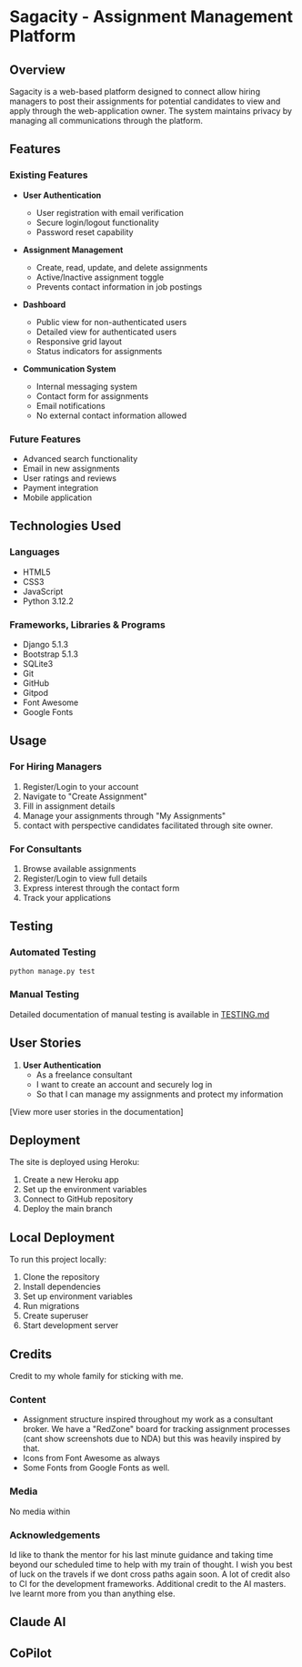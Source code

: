 # Sagacity - Assignment Management Platform

## Overview
Sagacity is a web-based platform designed to connect allow hiring managers to post their assignments for potential candidates to view and apply through the web-application owner. The system maintains privacy by managing all communications through the platform.

## Features

### Existing Features
- **User Authentication**
  - User registration with email verification
  - Secure login/logout functionality
  - Password reset capability

- **Assignment Management**
  - Create, read, update, and delete assignments
  - Active/Inactive assignment toggle
  - Prevents contact information in job postings

- **Dashboard**
  - Public view for non-authenticated users
  - Detailed view for authenticated users
  - Responsive grid layout
  - Status indicators for assignments

- **Communication System**
  - Internal messaging system
  - Contact form for assignments
  - Email notifications
  - No external contact information allowed

### Future Features
- Advanced search functionality
- Email in new assignments
- User ratings and reviews
- Payment integration
- Mobile application

## Technologies Used

### Languages
- HTML5
- CSS3
- JavaScript
- Python 3.12.2

### Frameworks, Libraries & Programs
- Django 5.1.3
- Bootstrap 5.1.3
- SQLite3
- Git
- GitHub
- Gitpod
- Font Awesome
- Google Fonts

## Usage

### For Hiring Managers
1. Register/Login to your account
2. Navigate to "Create Assignment"
3. Fill in assignment details
4. Manage your assignments through "My Assignments"
5. contact with perspective candidates facilitated through site owner. 

### For Consultants
1. Browse available assignments
2. Register/Login to view full details
3. Express interest through the contact form
4. Track your applications

## Testing

### Automated Testing
```bash
python manage.py test
```

### Manual Testing
Detailed documentation of manual testing is available in [TESTING.md](TESTING.md)

## User Stories

1. **User Authentication**
   - As a freelance consultant
   - I want to create an account and securely log in
   - So that I can manage my assignments and protect my information

[View more user stories in the documentation]

## Deployment

The site is deployed using Heroku:

1. Create a new Heroku app
2. Set up the environment variables
3. Connect to GitHub repository
4. Deploy the main branch

## Local Deployment

To run this project locally:

1. Clone the repository
2. Install dependencies
3. Set up environment variables
4. Run migrations
5. Create superuser
6. Start development server

## Credits
Credit to my whole family for sticking with me. 

### Content
- Assignment structure inspired throughout my work as a consultant broker. We have a "RedZone" board for tracking assignment processes (cant show screenshots due to NDA) but this was heavily inspired by that. 
- Icons from Font Awesome as always
- Some Fonts from Google Fonts as well. 

### Media
No media within

### Acknowledgements
Id like to thank the mentor for his last minute guidance and taking time beyond our scheduled time to help with my train of thought. 
I wish you best of luck on the travels if we dont cross paths again soon. 
A lot of credit also to CI for the development frameworks. 
Additional credit to the AI masters. Ive learnt more from you than anything else. 
## Claude AI 
## CoPilot 
